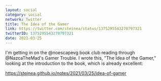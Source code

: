 ```yaml
---
layout: social
category: social
network: Twitter
title: The Idea of the Gamer
link: https://twitter.com/steinea/status/1375295543270797321
twitterID: 1375295543270797321
date: 2021-03-25
---
```


I'm getting in on the @noescapevg book club reading through @NazcaTheMad's Gamer Trouble. I wrote this, "The Idea of the Gamer," looking at the introduction to the book, which is already excellent:

<https://steinea.github.io/notes/2021/03/25/idea-of-gamer>
